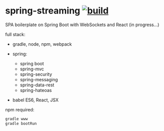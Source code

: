 spring-streaming [![build](https://travis-ci.org/daggerok/spring-streaming.svg?branch=master)](https://travis-ci.org/daggerok/spring-streaming) 
================

SPA boilerplate on Spring Boot with WebSockets and React (in progress...)

full stack:

- gradle, node, npm, webpack

- spring:
  - spring boot
  - spring-mvc
  - spring-security
  - spring-messaging
  - spring-data-rest
  - spring-hateoas

- babel ES6, React, JSX

npm required:

```bash
gradle www
gradle bootRun
```

